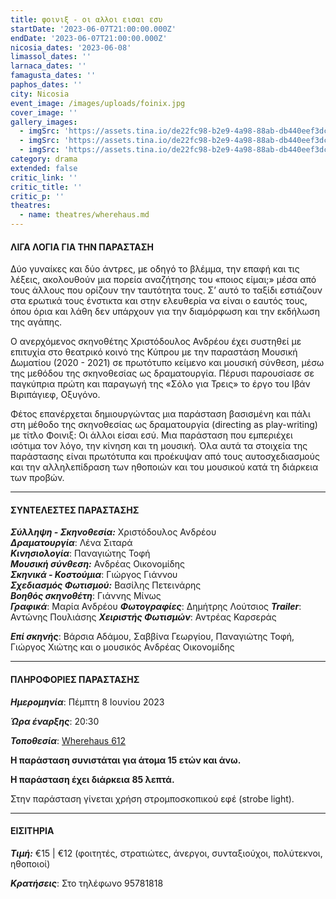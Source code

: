 ```yaml
---
title: φοινιξ - οι αλλοι εισαι εσυ
startDate: '2023-06-07T21:00:00.000Z'
endDate: '2023-06-07T21:00:00.000Z'
nicosia_dates: '2023-06-08'
limassol_dates: ''
larnaca_dates: ''
famagusta_dates: ''
paphos_dates: ''
city: Nicosia
event_image: /images/uploads/foinix.jpg
cover_image: ''
gallery_images:
  - imgSrc: 'https://assets.tina.io/de22fc98-b2e9-4a98-88ab-db440eef3dc1/Finix_1.jpg'
  - imgSrc: 'https://assets.tina.io/de22fc98-b2e9-4a98-88ab-db440eef3dc1/Finix_2.jpg'
  - imgSrc: 'https://assets.tina.io/de22fc98-b2e9-4a98-88ab-db440eef3dc1/Finix_3.jpg'
category: drama
extended: false
critic_link: ''
critic_title: ''
critic_p: ''
theatres:
  - name: theatres/wherehaus.md
---
```


#### ΛΙΓΑ ΛΟΓΙΑ ΓΙΑ ΤΗΝ ΠΑΡΑΣΤΑΣΗ

Δύο γυναίκες και δύο άντρες, με οδηγό το βλέμμα, την επαφή και τις λέξεις, ακολουθούν μια πορεία αναζήτησης του «ποιος είμαι;» μέσα από τους άλλους που ορίζουν την ταυτότητα τους. Σ’ αυτό το ταξίδι εστιάζουν στα ερωτικά τους ένστικτα και στην ελευθερία να είναι ο εαυτός τους, όπου όρια και λάθη δεν υπάρχουν για την διαμόρφωση και την εκδήλωση της αγάπης.

Ο ανερχόμενος σκηνοθέτης Χριστόδουλος Ανδρέου έχει συστηθεί με επιτυχία στο θεατρικό κοινό της Κύπρου με την παραστάση Μουσική Δωματίου (2020 - 2021) σε πρωτότυπο κείμενο και μουσική σύνθεση, μέσω της μεθόδου της σκηνοθεσίας ως δραματουργία. Πέρυσι παρουσίασε σε παγκύπρια πρώτη και παραγωγή της «Σόλο για Τρεις» το έργο του Ιβάν Βιριπάγιεφ, Οξυγόνο.

Φέτος επανέρχεται δημιουργώντας μια παράσταση βασισμένη και πάλι στη μέθοδο της σκηνοθεσίας ως δραματουργία (directing as play-writing) με τίτλο Φοινιξ: Οι άλλοι είσαι εσύ. Μια παράσταση που εμπεριέχει ισότιμα τον λόγο, την κίνηση και τη μουσική. Όλα αυτά τα στοιχεία της παράστασης είναι πρωτότυπα και προέκυψαν από τους αυτοσχεδιασμούς και την αλληλεπίδραση των ηθοποιών και του μουσικού κατά τη διάρκεια των προβών.

***

#### ΣΥΝΤΕΛΕΣΤΕΣ ΠΑΡΑΣΤΑΣΗΣ

***Σύλληψη - Σκηνοθεσία:*** Χριστόδουλος Ανδρέου\
***Δραματουργία***: Λένα Σιταρά\
***Κινησιολογία***: Παναγιώτης Τοφή\
***Μουσική σύνθεση:*** Ανδρέας Οικονομίδης\
***Σκηνικά - Κοστούμια***: Γιώργος Γιάννου\
***Σχεδιασμός Φωτισμού:*** Βασίλης Πετεινάρης\
***Βοηθός σκηνοθέτη***: Γιάννης Μίνως\
***Γραφικά***: Μαρία Ανδρέου
***Φωτογραφίες***: Δημήτρης Λούτσιος
***Trailer***: Αντώνης Πουλιάσης
***Χειριστής Φωτισμών***: Αντρέας Καρσεράς

***Επί σκηνής***: Βάρσια Αδάμου, Σαββίνα Γεωργίου, Παναγιώτης Τοφή, Γιώργος Χιώτης και ο μουσικός Ανδρέας Οικονομίδης

***

#### ΠΛΗΡΟΦΟΡΙΕΣ ΠΑΡΑΣΤΑΣΗΣ

***Ημερομηνία***: Πέμπτη 8 Ιουνίου 2023

***Ώρα έναρξης***: 20:30

***Τοποθεσία***: [Wherehaus 612](?#map "")

**Η παράσταση συνιστάται για άτομα 15 ετών και άνω.**

**Η παράσταση έχει διάρκεια 85 λεπτά.**

Στην παράσταση γίνεται χρήση στρομποσκοπικού εφέ (strobe light).

***

#### ΕΙΣΙΤΗΡΙΑ

***Τιμή:*** €15 | €12 (φοιτητές, στρατιώτες, άνεργοι, συνταξιούχοι, πολύτεκνοι, ηθοποιοί)

***Κρατήσεις***: Στο τηλέφωνο 95781818
